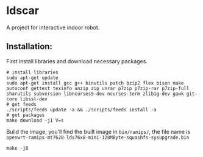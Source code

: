 # ldscar

A project for interactive indoor robot.

## Installation:

First install libraries and download necessary packages.

```shell
# install libraries
sudo apt-get update
sudo apt-get install gcc g++ binutils patch bzip2 flex bison make autoconf gettext texinfo unzip zip unrar p7zip p7zip-rar p7zip-full sharutils subversion libncurses5-dev ncurses-term zlib1g-dev gawk git-core libssl-dev
# get feeds
./scripts/feeds update -a && ./scripts/feeds install -a
# get packages
make download -j1 V=s
```

Build the image, you'll find the built image in `bin/ramips/`, the file name is `openwrt-ramips-mt7628-lds76x8-mini-128MByte-squashfs-sysupgrade.bin`

```shell
make -j8
```
